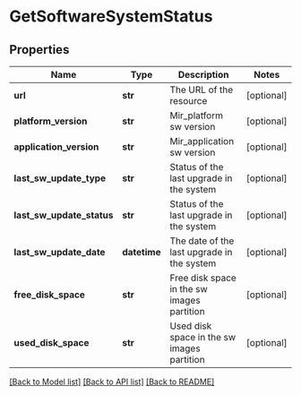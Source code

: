# GetSoftwareSystemStatus

## Properties
Name | Type | Description | Notes
------------ | ------------- | ------------- | -------------
**url** | **str** | The URL of the resource | [optional] 
**platform_version** | **str** | Mir_platform sw version | [optional] 
**application_version** | **str** | Mir_application sw version | [optional] 
**last_sw_update_type** | **str** | Status of the last upgrade in the system | [optional] 
**last_sw_update_status** | **str** | Status of the last upgrade in the system | [optional] 
**last_sw_update_date** | **datetime** | The date of the last upgrade in the system | [optional] 
**free_disk_space** | **str** | Free disk space in the sw images partition | [optional] 
**used_disk_space** | **str** | Used disk space in the sw images partition | [optional] 

[[Back to Model list]](../README.md#documentation-for-models) [[Back to API list]](../README.md#documentation-for-api-endpoints) [[Back to README]](../README.md)


